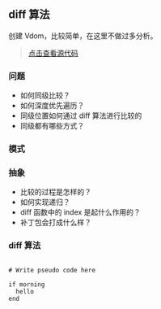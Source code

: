 ## diff 算法

创建 Vdom，比较简单，在这里不做过多分析。

> [点击查看源代码](./element.js)

### 问题

- 如何同级比较？
- 如何深度优先遍历？
- 同级位置如何通过 diff 算法进行比较的
- 同级都有哪些方式？

### 模式

### 抽象

- 比较的过程是怎样的？
- 如何实现递归？
- diff 函数中的 index 是起什么作用的？
- 补丁包会打成什么样？

### diff 算法

```tefcha

# Write pseudo code here

if morning
  hello
end

```
